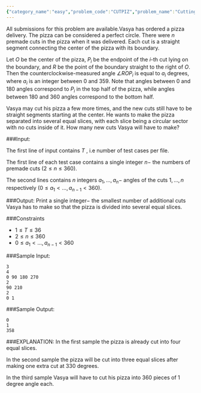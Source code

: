 ```yaml
---
{"category_name":"easy","problem_code":"CUTPIZ","problem_name":"Cutting Pizza","languages_supported":{"0":"C","1":"CPP14","2":"JAVA","3":"PYTH","4":"PYTH 3.6","5":"PYPY","6":"CS2","7":"PAS fpc","8":"PAS gpc","9":"RUBY","10":"PHP","11":"GO","12":"NODEJS","13":"HASK","14":"rust","15":"SCALA","16":"swift","17":"D","18":"PERL","19":"FORT","20":"WSPC","21":"ADA","22":"CAML","23":"ICK","24":"BF","25":"ASM","26":"CLPS","27":"PRLG","28":"ICON","29":"SCM qobi","30":"PIKE","31":"ST","32":"NICE","33":"LUA","34":"BASH","35":"NEM","36":"LISP sbcl","37":"LISP clisp","38":"SCM guile","39":"JS","40":"ERL","41":"TCL","42":"kotlin","43":"PERL6","44":"TEXT","45":"SCM chicken","46":"PYP3","47":"CLOJ","48":"COB","49":"FS"},"max_timelimit":1,"source_sizelimit":50000,"problem_author":"vijju123","problem_tester":null,"date_added":"17-11-2018","tags":{"0":"vijju123"},"time":{"view_start_date":1542546000,"submit_start_date":1542546000,"visible_start_date":1542546000,"end_date":1735669800},"is_direct_submittable":false,"layout":"problem"}
---
```

<span class="solution-visible-txt">All submissions for this problem are available.</span>Vasya has ordered a pizza delivery. The pizza can be considered a perfect circle. There were $n$ premade cuts in the pizza when it was delivered. Each cut is a straight segment connecting the center of the pizza with its boundary.

Let $O$ be the center of the pizza, $P_i$ be the endpoint of the $i$-th cut lying on the boundary, and $R$ be the point of the boundary straight to the right of $O$. Then the counterclockwise-measured angle $\angle ROP_i$ is equal to $a_i$ degrees, where $a_i$ is an integer between $0$ and $359$. Note that angles between $0$ and $180$ angles correspond to $P_i$ in the top half of the pizza, while angles between $180$ and $360$ angles correspond to the bottom half.

Vasya may cut his pizza a few more times, and the new cuts still have to be straight segments starting at the center. He wants to make the pizza separated into several equal slices, with each slice being a circular sector with no cuts inside of it. How many new cuts Vasya will have to make?

###Input:

The first line of input contains $T$ , i.e number of test cases per file.

The first line of each test case contains a single integer $n-$  the numbers of premade cuts ($2 \leq n \leq 360$).

The second lines contains $n$ integers $a_1, \ldots, a_n-$ angles of the cuts $1, \ldots, n$ respectively ($0 \leq a_1 < \ldots, a_{n - 1} < 360$).

###Output:
Print a single integer$-$ the smallest number of additional cuts Vasya has to make so that the pizza is divided into several equal slices.


###Constraints 
- $1  \leq T  \leq 36$
- $2 \leq n \leq 360$
- $0 \leq a_1 < \ldots, a_{n - 1} < 360$

###Sample Input:
```
3
4 
0 90 180 270
2
90 210
2
0 1
```

###Sample Output:
```
0
1
358
```

	
###EXPLANATION:
In the first sample the pizza is already cut into four equal slices.

In the second sample the pizza will be cut into three equal slices after making one extra cut at $330$ degrees.

In the third sample Vasya will have to cut his pizza into $360$ pieces of $1$ degree angle each.